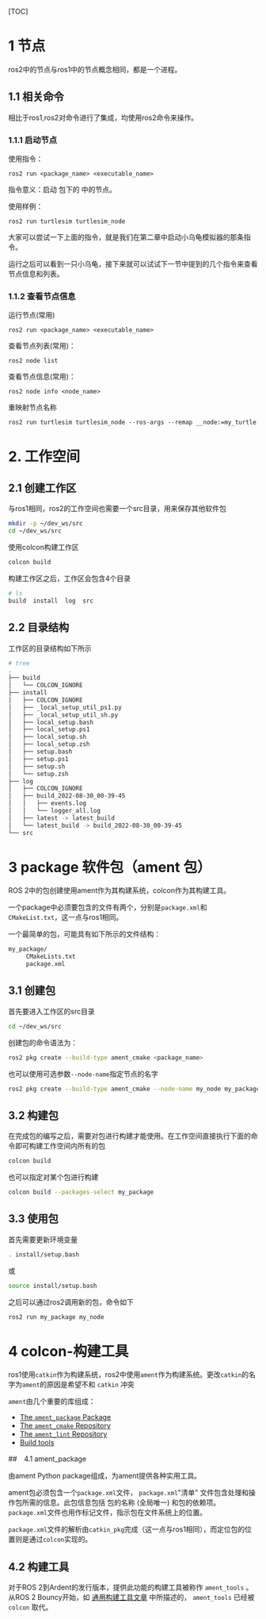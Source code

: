 [TOC]

# 1 节点

ros2中的节点与ros1中的节点概念相同，都是一个进程。

## 1.1 相关命令

相比于ros1,ros2对命令进行了集成，均使用ros2命令来操作。

### 1.1.1 启动节点

使用指令：

```
ros2 run <package_name> <executable_name>
```

指令意义：启动 包下的 中的节点。

使用样例：

```
ros2 run turtlesim turtlesim_node
```

大家可以尝试一下上面的指令，就是我们在第二章中启动小乌龟模拟器的那条指令。

运行之后可以看到一只小乌龟，接下来就可以试试下一节中提到的几个指令来查看节点信息和列表。

### 1.1.2 查看节点信息

运行节点(常用)

```
ros2 run <package_name> <executable_name>
```

查看节点列表(常用)：

```
ros2 node list
```

查看节点信息(常用)：

```
ros2 node info <node_name>
```

重映射节点名称

```
ros2 run turtlesim turtlesim_node --ros-args --remap __node:=my_turtle
```

# 2. 工作空间

## 2.1 创建工作区

与ros1相同，ros2的工作空间也需要一个src目录，用来保存其他软件包

```bash
mkdir -p ~/dev_ws/src
cd ~/dev_ws/src
```

使用colcon构建工作区

```bash
colcon build
```

构建工作区之后，工作区会包含4个目录

```bash
# ls
build  install  log  src
```

## 2.2 目录结构

工作区的目录结构如下所示

```bash
# tree
.
├── build
│   └── COLCON_IGNORE
├── install
│   ├── COLCON_IGNORE
│   ├── _local_setup_util_ps1.py
│   ├── _local_setup_util_sh.py
│   ├── local_setup.bash
│   ├── local_setup.ps1
│   ├── local_setup.sh
│   ├── local_setup.zsh
│   ├── setup.bash
│   ├── setup.ps1
│   ├── setup.sh
│   └── setup.zsh
├── log
│   ├── COLCON_IGNORE
│   ├── build_2022-08-30_00-39-45
│   │   ├── events.log
│   │   └── logger_all.log
│   ├── latest -> latest_build
│   └── latest_build -> build_2022-08-30_00-39-45
└── src
```

# 3 package 软件包（ament 包）

ROS 2中的包创建使用ament作为其构建系统，colcon作为其构建工具。

一个package中必须要包含的文件有两个，分别是`package.xml`和`CMakeList.txt`，这一点与ros1相同。

一个最简单的包，可能具有如下所示的文件结构：

```bash
my_package/
     CMakeLists.txt
     package.xml
```

## 3.1 创建包

首先要进入工作区的src目录

```bash
cd ~/dev_ws/src
```

创建包的命令语法为：

```bash
ros2 pkg create --build-type ament_cmake <package_name>
```

也可以使用可选参数`--node-name`指定节点的名字

```bash
ros2 pkg create --build-type ament_cmake --node-name my_node my_package
```

## 3.2 构建包

在完成包的编写之后，需要对包进行构建才能使用。在工作空间直接执行下面的命令即可构建工作空间内所有的包

```bash
colcon build
```

也可以指定对某个包进行构建

```bash
colcon build --packages-select my_package
```

## 3.3 使用包

首先需要更新环境变量

```bash
. install/setup.bash
```

或

```bash
source install/setup.bash
```

之后可以通过ros2调用新的包，命令如下

```bash
ros2 run my_package my_node
```



# 4 colcon-构建工具

ros1使用`catkin`作为构建系统，ros2中使用`ament`作为构建系统。更改`catkin`的名字为`ament`的原因是希望不和 `catkin` 冲突 

`ament`由几个重要的库组成：

- [The `ament_package` Package](http://docs.ros.org/en/humble/Concepts/About-Build-System.html?highlight=colcon#the-ament-package-package)
- [The `ament_cmake` Repository](http://docs.ros.org/en/humble/Concepts/About-Build-System.html?highlight=colcon#the-ament-cmake-repository)
- [The `ament_lint` Repository](http://docs.ros.org/en/humble/Concepts/About-Build-System.html?highlight=colcon#the-ament-lint-repository)
- [Build tools](http://docs.ros.org/en/humble/Concepts/About-Build-System.html?highlight=colcon#build-tools)

##　4.1 ament_package

由ament Python package组成，为ament提供各种实用工具。

ament包必须包含一个`package.xml`文件， `package.xml`"清单" 文件包含处理和操作包所需的信息。此包信息包括 包的名称 (全局唯一) 和包的依赖项。`package.xml`文件也用作标记文件，指示包在文件系统上的位置。

`package.xml`文件的解析由`catkin_pkg`完成（这一点与ros1相同），而定位包的位置则是通过`colcon`实现的。



## 4.2 构建工具

对于ROS 2到Ardent的发行版本，提供此功能的构建工具被称作 `ament_tools` 。从ROS 2 Bouncy开始，如 [通用构建工具文章](http://design.ros2.org/articles/build_tool.html) 中所描述的， `ament_tools` 已经被 `colcon` 取代。